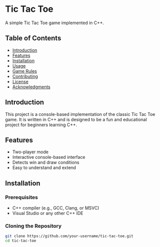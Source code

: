 # Tic Tac Toe

A simple Tic Tac Toe game implemented in C++.

## Table of Contents

- [Introduction](#introduction)
- [Features](#features)
- [Installation](#installation)
- [Usage](#usage)
- [Game Rules](#game-rules)
- [Contributing](#contributing)
- [License](#license)
- [Acknowledgments](#acknowledgments)

## Introduction

This project is a console-based implementation of the classic Tic Tac Toe game. It is written in C++ and is designed to be a fun and educational project for beginners learning C++.

## Features

- Two-player mode
- Interactive console-based interface
- Detects win and draw conditions
- Easy to understand and extend

## Installation

### Prerequisites

- C++ compiler (e.g., GCC, Clang, or MSVC)
- Visual Studio or any other C++ IDE

### Cloning the Repository

```bash
git clone https://github.com/your-username/tic-tac-toe.git
cd tic-tac-toe
